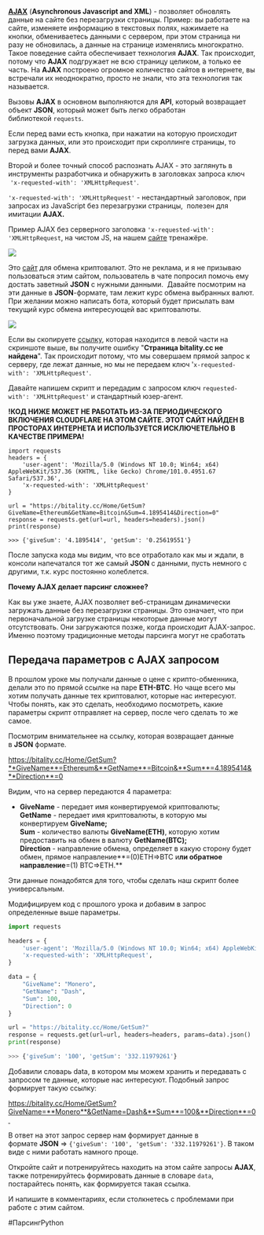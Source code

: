 [**AJAX**](https://ru.wikipedia.org/wiki/AJAX) (**Asynchronous Javascript and XML**) - позволяет обновлять данные на сайте без перезагрузки страницы. Пример: вы работаете на сайте, изменяете информацию в текстовых полях, нажимаете на кнопки, обмениваетесь данными с сервером, при этом страница ни разу не обновилась, а данные на странице изменялись многократно. Такое поведение сайта обеспечивает технология **AJAX**. Так происходит, потому что **AJAX** подгружает не всю страницу целиком, а только ее часть. На **AJAX** построено огромное количество сайтов в интернете, вы встречали их неоднократно, просто не знали, что эта технология так называется. 

Вызовы **AJAX** в основном выполняются для **API**, который возвращает объект **JSON**, который может быть легко обработан библиотекой `requests`.

Если перед вами есть кнопка, при нажатии на которую происходит загрузка данных, или это происходит при скроллинге страницы, то перед вами **AJAX**. 

Второй и более точный способ распознать AJAX - это заглянуть в инструменты разработчика и обнаружить в заголовках запроса ключ  `'x-requested-with': 'XMLHttpRequest'`.

`'x-requested-with': 'XMLHttpRequest'` - нестандартный заголовок, при запросах из JavaScript без перезагрузки страницы,  полезен для имитации **AJAX.**

Пример AJAX без серверного заголовка `'x-requested-with': 'XMLHttpRequest`, на чистом JS, на нашем [сайте](https://parsinger.ru/4.7/1/index.html) тренажёре.

![](https://ucarecdn.com/6ea07383-72d7-40c1-8643-d24611a2a167/)

Это [сайт](https://bitality.cc/) для обмена криптовалют. Это не реклама, и я не призываю пользоваться этим сайтом, пользователь в чате попросил помочь ему достать заветный **JSON** с нужными данными.  Давайте посмотрим на эти данные в **JSON**-формате, там лежит курс обмена выбранных валют. При желании можно написать бота, который будет присылать вам текущий курс обмена интересующей вас криптовалюты.

![](https://ucarecdn.com/b6530d43-134b-4c72-8bcc-657c53d69313/)

Если вы скопируете [ссылку](https://bitality.cc/Home/GetSum?GiveName=Ethereum&GetName=Bitcoin&Sum=4.1895414&Direction=0), которая находится в левой части на скриншоте выше, вы получите ошибку "**Страница bitality.cc не найдена**". Так происходит потому, что мы совершаем прямой запрос к серверу, где лежат данные, но мы не передаем ключ '`x-requested-with': 'XMLHttpRequest'`.

Давайте напишем скрипт и передадим с запросом ключ `requested-with': 'XMLHttpRequest'` и стандартный юзер-агент.

**!КОД НИЖЕ МОЖЕТ НЕ РАБОТАТЬ ИЗ-ЗА ПЕРИОДИЧЕСКОГО ВКЛЮЧЕНИЯ CLOUDFLARE НА ЭТОМ САЙТЕ. ЭТОТ САЙТ НАЙДЕН В ПРОСТОРАХ ИНТЕРНЕТА И ИСПОЛЬЗУЕТСЯ ИСКЛЮЧЕТЕЛЬНО В КАЧЕСТВЕ ПРИМЕРА!**

```
import requests
headers = {
    'user-agent': 'Mozilla/5.0 (Windows NT 10.0; Win64; x64) AppleWebKit/537.36 (KHTML, like Gecko) Chrome/101.0.4951.67 Safari/537.36',
    'x-requested-with': 'XMLHttpRequest'
}

url = "https://bitality.cc/Home/GetSum?GiveName=Ethereum&GetName=Bitcoin&Sum=4.1895414&Direction=0"
response = requests.get(url=url, headers=headers).json()
print(response)

>>> {'giveSum': '4.1895414', 'getSum': '0.25619551'}
```

После запуска кода мы видим, что все отработало как мы и ждали, в консоли напечатался тот же самый **JSON** с данными, пусть немного с другими, т.к. курс постоянно колеблется. 

**Почему AJAX делает парсинг сложнее?**

Как вы уже знаете, AJAX позволяет веб-страницам динамически загружать данные без перезагрузки страницы. Это означает, что при первоначальной загрузке страницы некоторые данные могут отсутствовать. Они загружаются позже, когда происходит AJAX-запрос. Именно поэтому традиционные методы парсинга могут не сработать

## Передача параметров с AJAX запросом

В прошлом уроке мы получали данные о цене с крипто-обменника, делали это по прямой ссылке на паре **ETH-BTC**. Но чаще всего мы хотим получать данные тех криптовалют, которые нас интересуют. Чтобы понять, как это сделать, необходимо посмотреть, какие параметры скрипт отправляет на сервер, после чего сделать то же самое. 

Посмотрим внимательнее на ссылку, которая возвращает данные в **JSON** формате.

https://bitality.cc/Home/GetSum?**GiveName**=Ethereum&**GetName**=Bitcoin&**Sum**=4.1895414&**Direction**=0

Видим, что на сервер передаются 4 параметра:

- **GiveName** - передает имя конвертируемой криптовалюты;  
    **GetName** - передает имя криптовалюты, в которую мы конвертируем **GiveName;  
    Sum** - количество валюты **GiveName(ETH)**, которую хотим предоставить на обмен в валюту **GetName(BTC);   
    Direction** - направление обмена, определяет в какую сторону будет обмен, прямое направление**=(0)ETH=>BTC и**ли обратное направление**=(1) BTC=>ETH.**

Эти данные понадобятся для того, чтобы сделать наш скрипт более универсальным. 

Модифицируем код с прошлого урока и добавим в запрос определенные выше параметры.

```python
import requests

headers = {
    'user-agent': 'Mozilla/5.0 (Windows NT 10.0; Win64; x64) AppleWebKit/537.36 (KHTML, like Gecko) Chrome/101.0.4951.67 Safari/537.36',
    'x-requested-with': 'XMLHttpRequest',
}

data = {
    "GiveName": "Monero",
    "GetName": "Dash",
    "Sum": 100,
    "Direction": 0
}

url = "https://bitality.cc/Home/GetSum?"
response = requests.get(url=url, headers=headers, params=data).json()
print(response)

>>> {'giveSum': '100', 'getSum': '332.11979261'}
```

Добавили словарь data, в котором мы можем хранить и передавать с запросом те данные, которые нас интересуют. Подобный запрос формирует такую ссылку:

https://bitality.cc/Home/GetSum?GiveName=**Monero**&GetName=Dash&**Sum**=100&**Direction**=0 

В ответ на этот запрос сервер нам формирует данные в формате **JSON** => `{'giveSum': '100', 'getSum': '332.11979261'}`. В таком виде с ними работать намного проще.

Откройте сайт и потренируйтесь находить на этом сайте запросы **AJAX**, также потренируйтесь формировать данные в словаре `data`, постарайтесь понять, как формируется такая ссылка.

И напишите в комментариях, если столкнетесь с проблемами при работе с этим сайтом.

#ПарсингPython 
